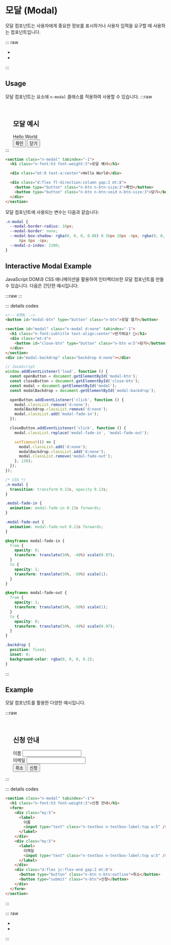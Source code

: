 <script setup>
import ExampleSection from "./demo/ExampleSection.vue";
import ModalDomExample from "./demo/ModalDomExample.vue";

</script>

# 모달 (Modal)

모달 컴포넌트는 사용자에게 중요한 정보를 표시하거나 사용자 입력을 요구할 때 사용하는 컴포넌트입니다.

::: raw

<ul class="d:flex ai:center gap:6 mt:6">
  <li><Link :text="'전체 컴포넌트'" :link="'../guide/getting-started-component'"/></li>
  <li><Link :text="'이슈 제출하기'" :link="'https://github.com/newlecture-corp/newtil-css/issues/new?title=[Modal]%20'" :newtab="true"/></li>
</ul>

:::

## Usage

모달 컴포넌트는 요소에 `n-modal` 클래스를 적용하여 사용할 수 있습니다.
:::raw
<ExampleSection>

<section class="n-modal example" tabindex="-1">
  <h1 class="n-font:h3 font-weight:3">모달 예시</h1>

  <div class="mt:8 text-a:center">Hello World</div>

  <div class="d:flex fl-direction:column gap:2 mt:8 w:5">
    <button type="button" class="n-btn n-btn-size:3">확인</button>
    <button type="button" class="n-btn n-btn:void n-btn-size:3">닫기</button>
  </div>
</section>
</ExampleSection>
:::

```html
<section class="n-modal" tabindex="-1">
  <h1 class="n-font:h3 font-weight:3">모달 예시</h1>

  <div class="mt:8 text-a:center">Hello World</div>

  <div class="d:flex fl-direction:column gap:2 mt:8">
    <button type="button" class="n-btn n-btn-size:3">확인</button>
    <button type="button" class="n-btn n-btn:void n-btn-size:3">닫기</button>
  </div>
</section>
```

모달 컴포넌트에 사용되는 변수는 다음과 같습니다:

```css
.n-modal {
  --modal-border-radius: 16px;
  --modal-border: none;
  --modal-box-shadow: rgba(0, 0, 0, 0.08) 0 16px 20px -4px, rgba(0, 0, 0, 0.03) 0
      8px 8px -4px;
  --modal-z-index: 1200;
}
```

## Interactive Modal Example

JavaScript DOM과 CSS 애니메이션을 활용하여 인터랙티브한 모달 컴포넌트를 만들 수 있습니다. 다음은 간단한 예시입니다:

:::raw
<ExampleSection>
<ModalDomExample/>
</ExampleSection>
:::

::: details codes

```html
<!-- HTML -->
<button id="modal-btn" type="button" class="n-btn">모달 열기</button>

<section id="modal" class="n-modal d:none" tabindex="-1">
  <h1 class="n-font:subtitle text-align:center">반가워요! 👋</h1>
  <div class="mt:4">
    <button id="close-btn" type="button" class="n-btn w:5">닫기</button>
  </div>
</section>
<div id="modal-backdrop" class="backdrop d:none"></div>
```

```js
// JavaScript
window.addEventListener('load', function () {
  const openButton = document.getElementById('modal-btn');
  const closeButton = document.getElementById('close-btn');
  const modal = document.getElementById('modal');
  const modalBackdrop = document.getElementById('modal-backdrop');

  openButton.addEventListener('click', function () {
    modal.classList.remove('d:none');
    modalBackdrop.classList.remove('d:none');
    modal.classList.add('modal-fade-in');
  });

  closeButton.addEventListener('click', function () {
    modal.classList.replace('modal-fade-in', 'modal-fade-out');

    setTimeout(() => {
      modal.classList.add('d:none');
      modalBackdrop.classList.add('d:none');
      modal.classList.remove('modal-fade-out');
    }, 130);
  });
});
```

```css
/* CSS */
.n-modal {
  transition: transform 0.13s, opacity 0.13s;
}

.modal-fade-in {
  animation: modal-fade-in 0.13s forwards;
}

.modal-fade-out {
  animation: modal-fade-out 0.13s forwards;
}

@keyframes modal-fade-in {
  from {
    opacity: 0;
    transform: translate(50%, -48%) scale(0.97);
  }
  to {
    opacity: 1;
    transform: translate(50%, -50%) scale(1);
  }
}

@keyframes modal-fade-out {
  from {
    opacity: 1;
    transform: translate(50%, -50%) scale(1);
  }
  to {
    opacity: 0;
    transform: translate(50%, -48%) scale(0.97);
  }
}

.backdrop {
  position: fixed;
  inset: 0;
  background-color: rgba(0, 0, 0, 0.2);
}
```

:::

## Example

모달 컴포넌트를 활용한 다양한 예시입니다.

:::raw
<ExampleSection>

<section class="n-modal example" tabindex="-1">
  <h1 class="n-font:h3 font-weight:3">신청 안내</h1>

  <form >
    <div class="my:5">
      <label>
        이름
        <input type="text" class="n-textbox n-textbox-label:top w:5" />
      </label>
    </div>
    <div class="my:5">
      <label>
        이메일
        <input type="text" class="n-textbox n-textbox-label:top w:5" />
      </label>
    </div>
    <div class="d:flex jc:flex-end gap:2 mt:8">
      <button type="button" class="n-btn n-btn:outline">취소</button>
      <button type="button" class="n-btn">신청</button>
    </div>
  </form>
</section>
</ExampleSection>
:::

::: details codes

```html
<section class="n-modal" tabindex="-1">
  <h1 class="n-font:h3 font-weight:3">신청 안내</h1>
  <form>
    <div class="my:5">
      <label>
        이름
        <input type="text" class="n-textbox n-textbox-label:top w:5" />
      </label>
    </div>
    <div class="my:5">
      <label>
        이메일
        <input type="text" class="n-textbox n-textbox-label:top w:5" />
      </label>
    </div>
    <div class="d:flex jc:flex-end gap:2 mt:8">
      <button type="button" class="n-btn n-btn:outline">취소</button>
      <button type="submit" class="n-btn">신청</button>
    </div>
  </form>
</section>
```

:::

::: raw

<ul class="d:flex ai:center gap:6 mt:10">
  <li><Link :text="'전체 컴포넌트'" :link="'../guide/getting-started-component'"/></li>
  <li><Link :text="'이슈 제출하기'" :link="'https://github.com/newlecture-corp/newtil-css/issues/new?title=[Modal]%20'" :newtab="true"/></li>
</ul>

:::

<style>
.n-modal {
  padding-top: 16px;
  padding-right: 24px;
  padding-left: 24px;
  padding-right: 16px;
}

.n-modal.example {
  position: relative;
  top: 0;
  right: 0;
  transform: translate(0, 0);
  z-index:0;
}

.backdrop {
  position: fixed;
  inset: 0;
  background-color: rgba(0, 0, 0, 0.15);
  z-index: 1000;
}
</style>
